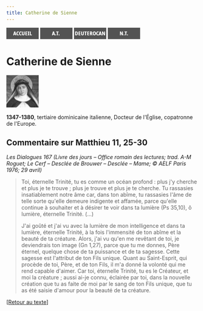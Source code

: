 ```yaml
---
title: Catherine de Sienne
---
```

[<img src="/images/accueil.png">](/)
[<img src="/images/ancientestament.png">](/pages/ancientestament.html)
[<img src="/images/deuterocanoniques.png">](/pages/deuterocanoniques.html)
[<img src="/images/nouveautestament.png">](/pages/nouveautestament.html)

# Catherine de Sienne

[<img src="/images/catherinedesienne.png">](https://fr.wikipedia.org/wiki/Catherine_de_Sienne)

**1347\-1380**, tertiaire dominicaine italienne, Docteur de l'Église, copatronne de l'Europe.


## Commentaire sur Matthieu 11, 25-30 <a name="matthieu-11-25-30"></a>
*Les Dialogues 167 (Livre des jours – Office romain des lectures; trad. A-M Roguet; Le Cerf – Desclée de Brouwer – Desclée – Mame; © AELF Paris 1976; 29 avril)*

>Toi, éternelle Trinité, tu es comme un océan profond : plus j'y cherche et plus je te trouve ; plus je trouve et plus je te cherche. Tu rassasies insatiablement notre âme car, dans ton abîme, tu rassasies l'âme de telle sorte qu'elle demeure indigente et affamée, parce qu'elle continue à souhaiter et à désirer te voir dans ta lumière (Ps 35,10), ô lumière, éternelle Trinité. (...)
>
>J'ai goûté et j'ai vu avec la lumière de mon intelligence et dans ta lumière, éternelle Trinité, à la fois l'immensité de ton abîme et la beauté de ta créature. Alors, j'ai vu qu'en me revêtant de toi, je deviendrais ton image (Gn 1,27), parce que tu me donnes, Père éternel, quelque chose de ta puissance et de ta sagesse. Cette sagesse est l'attribut de ton Fils unique. Quant au Saint-Esprit, qui procède de toi, Père, et de ton Fils, il m'a donné la volonté qui me rend capable d'aimer. Car toi, éternelle Trinité, tu es le Créateur, et moi la créature ; aussi ai-je connu, éclairée par toi, dans la nouvelle création que tu as faite de moi par le sang de ton Fils unique, que tu as été saisie d'amour pour la beauté de ta créature.

[[Retour au texte](/pages/nouveautestament.html#matthieu-11-25-30)]
